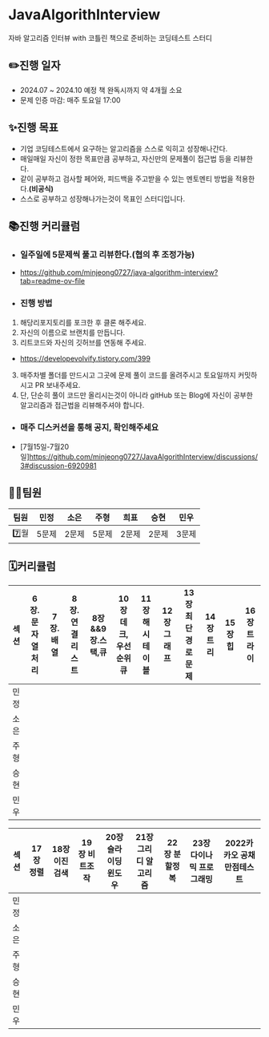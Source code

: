 # JavaAlgorithInterview
자바 알고리즘 인터뷰 with 코틀린 책으로 준비하는 코딩테스트 스터디

## ✏️진행 일자
- 2024.07 ~ 2024.10 예정 책 완독시까지 약 4개월 소요
- 문제 인증 마감: 매주 토요일 17:00

## ✨진행 목표
- 기업 코딩테스트에서 요구하는 알고리즘을 스스로 익히고 성장해나간다.
- 매일매일 자신이 정한 목표만큼 공부하고, 자신만의 문제풀이 접근법 등을 리뷰한다.
- 같이 공부하고 검사할 페어와, 피드백을 주고받을 수 있는 멘토멘티 방법을 적용한다.**(비공식)**
- 스스로 공부하고 성장해나가는것이 목표인 스터디입니다.

## 📚진행 커리큘럼
- ### 일주일에 5문제씩 풀고 리뷰한다.(협의 후 조정가능)
  
- https://github.com/minjeong0727/java-algorithm-interview?tab=readme-ov-file
- ### 진행 방법
1. 해당리포지토리를 포크한 후 클론 해주세요.
2. 자신의 이름으로 브랜치를 만듭니다.
3. 리트코드와 자신의 깃허브를 연동해 주세요.
- https://developevolvify.tistory.com/399
3. 매주차별 폴더를 만드시고 그곳에 문제 풀이 코드를 올려주시고 토요일까지 커밋하시고 PR 보내주세요.
4. 단, 단순히 풀이 코드만 올리시는것이 아니라 gitHub 또는 Blog에 자신이 공부한 알고리즘과 접근법을 리뷰해주셔야 합니다.
- ### 매주 디스커션을 통해 공지, 확인해주세요
- [7월15일-7월20일]https://github.com/minjeong0727/JavaAlgorithInterview/discussions/3#discussion-6920981
  

## 👩‍💻팀원
|팀원|민정|소은|주형|희표|승현|민우|
|---|---|---|---|---|---|---|
|  7️⃣월 |5문제 |2문제|5문제|2문제|2문제|3문제|

## 🗓️커리큘럼
| 섹션 | 6장.문자열 처리  | 7장.배열 |8장.연결리스트|8장&&9장.스택,큐  |10장 데크,우선순위 큐 |11장 해시테이블 |12장 그래프 | 13장 최단 경로 문제 | 14장 트리 | 15장 힙 | 16장 트라이 |
|---------|--------------|--------|-----------|-------------- |-----------------|--------------|------|-----------------|----------|-------|-----------|
|민정|           |        |           |        |                |              |                |      |                  |          |      |            | 
|소은|           |         |         |         |                 |              |                |     |                   |          |      |           |
|주형|           |         |         |          |                |               |              |       |                 |           |      |           |  
|승현|           |           |          |          |               |              |              |      |                 |          |         |           | 
|민우|           |           |          |          |               |              |              |      |                 |          |         |           | 
 




| 섹션 | 17장 정렬 | 18장 이진 검색 |19장 비트조작 | 20장 슬라이딩 윈도우 |21장 그리디 알고리즘 |22장 분할정복 |23장 다이나믹 프로그래밍| 2022카카오 공채만점테스트|
|---------|--------------|--------|-----------|-------------- |-----------------|--------------|------|-----------------|
|민정|           |        |           |        |                |              |                |      |                  |        
|소은|           |         |         |         |                 |              |                |     |                   |    
|주형|           |         |         |          |                |               |              |       |                 |              
|승현|           |           |          |          |               |              |              |      |                 |      
|민우|           |           |          |          |               |              |              |      |                 |      




